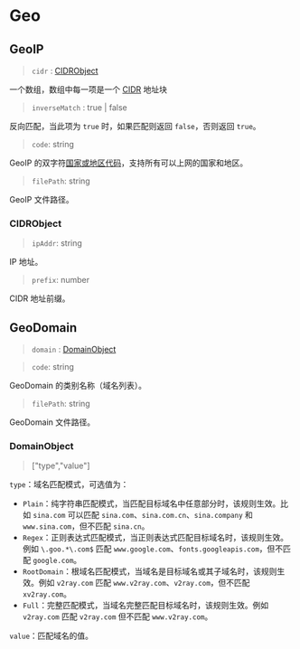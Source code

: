 # Geo

## GeoIP

> `cidr` : [CIDRObject](#CIDRObject)

一个数组，数组中每一项是一个 [CIDR](https://zh.wikipedia.org/zh-hans/%E6%97%A0%E7%B1%BB%E5%88%AB%E5%9F%9F%E9%97%B4%E8%B7%AF%E7%94%B1) 地址块

> `inverseMatch` : true | false

反向匹配，当此项为 `true` 时，如果匹配则返回 `false`，否则返回 `true`。

> `code`: string

GeoIP 的双字符[国家或地区代码](https://zh.wikipedia.org/wiki/國家地區代碼)，支持所有可以上网的国家和地区。

> `filePath`: string

GeoIP 文件路径。

### CIDRObject

> `ipAddr`: string

IP 地址。

> `prefix`: number

CIDR 地址前缀。

## GeoDomain

> `domain` : [DomainObject](#DomainObject)

> `code`: string

GeoDomain 的类别名称（域名列表）。

> `filePath`: string

GeoDomain 文件路径。

### DomainObject

> ["type","value"]

`type`：域名匹配模式，可选值为：

* `Plain`：纯字符串匹配模式，当匹配目标域名中任意部分时，该规则生效。比如 `sina.com` 可以匹配 `sina.com`、`sina.com.cn`、`sina.company` 和 `www.sina.com`，但不匹配 `sina.cn`。
* `Regex`：正则表达式匹配模式，当正则表达式匹配目标域名时，该规则生效。例如 `\.goo.*\.com$` 匹配 `www.google.com`、`fonts.googleapis.com`，但不匹配 `google.com`。
* `RootDomain`：根域名匹配模式，当域名是目标域名或其子域名时，该规则生效。例如 `v2ray.com` 匹配 `www.v2ray.com`、`v2ray.com`，但不匹配 `xv2ray.com`。
* `Full`：完整匹配模式，当域名完整匹配目标域名时，该规则生效。例如 `v2ray.com` 匹配 `v2ray.com` 但不匹配 `www.v2ray.com`。

`value`：匹配域名的值。
